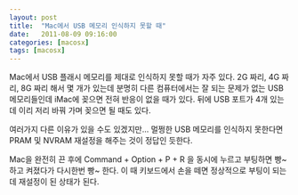 ```yaml
---
layout: post
title:  "Mac에서 USB 메모리 인식하지 못할 때"
date:   2011-08-09 09:16:00
categories: [macosx]
tags: [macosx]
---
```



Mac에서 USB 플래시 메모리를 제대로 인식하지 못할 때가 자주 있다. 2G 짜리, 4G 짜리, 8G 짜리 해서 몇 개가 있는데 분명히 다른 컴퓨터에서는 잘 되는 문제가 없는 USB 메모리들인데 iMac에 꽂으면 전혀 반응이 없을 때가 있다. 뒤에 USB 포트가 4개 있는데 이리 저리 바꿔 가며 꽂으면 될 때도 있다.

여러가지 다른 이유가 있을 수도 있겠지만... 멀쩡한 USB 메모리를 인식하지 못한다면  PRAM 및 NVRAM 재설정을 해주는 것이 정답인 듯한다.

Mac을 완전히 끈 후에 Command + Option + P + R 을 동시에 누르고 부팅하면 빵~ 하고 켜졌다가 다시한번 빵~ 한다. 이 때 키보드에서 손을 떼면 정상적으로 부팅이 되는데 재설정이 된 상태가 된다.
